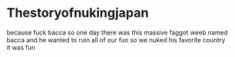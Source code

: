 # Thestoryofnukingjapan
because fuck bacca
so one day there was this massive faggot weeb named bacca and he wanted to ruin all of our fun so we nuked his favorite 
country it was fun
